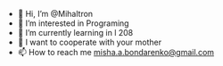 - 👋 Hi, I’m @Mihaltron
- 👀 I’m interested in Programing
- 🌱 I’m currently learning in l 208
- 💞️ I want to cooperate with your mother
- 📫 How to reach me misha.a.bondarenko@gmail.com

<!---
Mihaltron/Mihaltron is a ✨ special ✨ repository because its `README.md` (this file) appears on your GitHub profile.
You can click the Preview link to take a look at your changes.
--->
